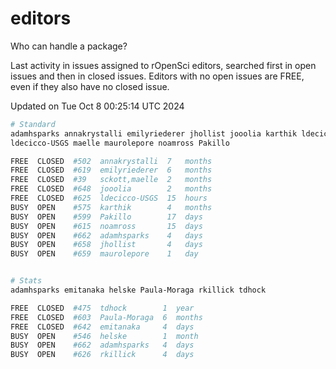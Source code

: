 # editors

Who can handle a package?

Last activity in issues assigned to rOpenSci editors, searched first in open
issues and then in closed issues. Editors with no open issues are FREE, even if
they also have no closed issue.


Updated on Tue Oct 8 00:25:14 UTC 2024

```bash
# Standard
adamhsparks annakrystalli emilyriederer jhollist jooolia karthik ldecicco
ldecicco-USGS maelle maurolepore noamross Pakillo

FREE  CLOSED  #502  annakrystalli  7   months
FREE  CLOSED  #619  emilyriederer  6   months
FREE  CLOSED  #39   sckott,maelle  2   months
FREE  CLOSED  #648  jooolia        2   months
FREE  CLOSED  #625  ldecicco-USGS  15  hours
BUSY  OPEN    #575  karthik        4   months
BUSY  OPEN    #599  Pakillo        17  days
BUSY  OPEN    #615  noamross       15  days
BUSY  OPEN    #662  adamhsparks    4   days
BUSY  OPEN    #658  jhollist       4   days
BUSY  OPEN    #659  maurolepore    1   day


# Stats
adamhsparks emitanaka helske Paula-Moraga rkillick tdhock

FREE  CLOSED  #475  tdhock        1  year
FREE  CLOSED  #603  Paula-Moraga  6  months
FREE  CLOSED  #642  emitanaka     4  days
BUSY  OPEN    #546  helske        1  month
BUSY  OPEN    #662  adamhsparks   4  days
BUSY  OPEN    #626  rkillick      4  days
```

